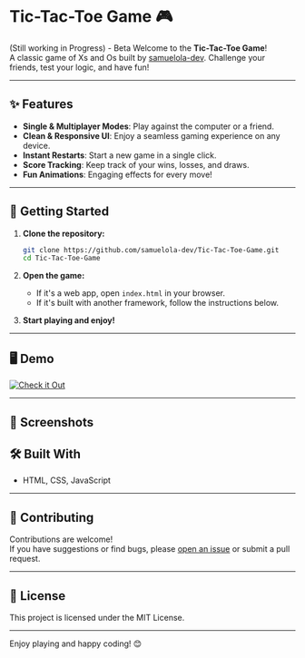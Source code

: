# Tic-Tac-Toe Game 🎮
(Still working in Progress) - Beta
Welcome to the **Tic-Tac-Toe Game**!  
A classic game of Xs and Os built by [samuelola-dev](https://github.com/samuelola-dev). Challenge your friends, test your logic, and have fun!

---

## ✨ Features

- **Single & Multiplayer Modes**: Play against the computer or a friend.
- **Clean & Responsive UI**: Enjoy a seamless gaming experience on any device.
- **Instant Restarts**: Start a new game in a single click.
- **Score Tracking**: Keep track of your wins, losses, and draws.
- **Fun Animations**: Engaging effects for every move!

---

## 🚀 Getting Started

1. **Clone the repository:**
   ```bash
   git clone https://github.com/samuelola-dev/Tic-Tac-Toe-Game.git
   cd Tic-Tac-Toe-Game
   ```

2. **Open the game:**
   - If it's a web app, open `index.html` in your browser.
   - If it's built with another framework, follow the instructions below.

3. **Start playing and enjoy!**

---

## 🖥️ Demo

[![Check it Out](https://img.shields.io/badge/Live%20Demo-Click%20Here-brightgreen?style=for-the-badge)](https://github.com/samuelola-dev/Tic-Tac-Toe-Game)

---

## 📸 Screenshots


## 🛠️ Built With

- HTML, CSS, JavaScript
<!-- Add frameworks/libraries if used -->

---

## 🤝 Contributing

Contributions are welcome!  
If you have suggestions or find bugs, please [open an issue](https://github.com/samuelola-dev/Tic-Tac-Toe-Game/issues) or submit a pull request.

---

## 📄 License

This project is licensed under the MIT License.

---

Enjoy playing and happy coding! 😊
